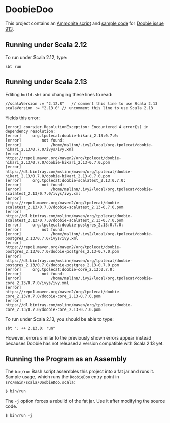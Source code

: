 # DoobieDoo

This project contains an [Ammonite script](doobie.sc) and [sample code](src/main/scala/DoobieDoo.scala) for 
[Doobie issue 913](https://github.com/tpolecat/doobie/issues/914).

## Running under Scala 2.12
To run under Scala 2.12, type:

    sbt run

## Running under Scala 2.13

Editing `build.sbt` and changing these lines to read:

```
//scalaVersion := "2.12.8"   // comment this line to use Scala 2.13
scalaVersion := "2.13.0" // uncomment this line to use Scala 2.13
```

Yields this error:
```
[error] coursier.ResolutionException: Encountered 4 error(s) in dependency resolution:
[error]     org.tpolecat:doobie-hikari_2.13:0.7.0:
[error]         not found:
[error]             /home/mslinn/.ivy2/local/org.tpolecat/doobie-hikari_2.13/0.7.0/ivys/ivy.xml
[error]             https://repo1.maven.org/maven2/org/tpolecat/doobie-hikari_2.13/0.7.0/doobie-hikari_2.13-0.7.0.pom
[error]             https://dl.bintray.com/mslinn/maven/org/tpolecat/doobie-hikari_2.13/0.7.0/doobie-hikari_2.13-0.7.0.pom
[error]     org.tpolecat:doobie-scalatest_2.13:0.7.0:
[error]         not found:
[error]             /home/mslinn/.ivy2/local/org.tpolecat/doobie-scalatest_2.13/0.7.0/ivys/ivy.xml
[error]             https://repo1.maven.org/maven2/org/tpolecat/doobie-scalatest_2.13/0.7.0/doobie-scalatest_2.13-0.7.0.pom
[error]             https://dl.bintray.com/mslinn/maven/org/tpolecat/doobie-scalatest_2.13/0.7.0/doobie-scalatest_2.13-0.7.0.pom
[error]     org.tpolecat:doobie-postgres_2.13:0.7.0:
[error]         not found:
[error]             /home/mslinn/.ivy2/local/org.tpolecat/doobie-postgres_2.13/0.7.0/ivys/ivy.xml
[error]             https://repo1.maven.org/maven2/org/tpolecat/doobie-postgres_2.13/0.7.0/doobie-postgres_2.13-0.7.0.pom
[error]             https://dl.bintray.com/mslinn/maven/org/tpolecat/doobie-postgres_2.13/0.7.0/doobie-postgres_2.13-0.7.0.pom
[error]     org.tpolecat:doobie-core_2.13:0.7.0:
[error]         not found:
[error]             /home/mslinn/.ivy2/local/org.tpolecat/doobie-core_2.13/0.7.0/ivys/ivy.xml
[error]             https://repo1.maven.org/maven2/org/tpolecat/doobie-core_2.13/0.7.0/doobie-core_2.13-0.7.0.pom
[error]             https://dl.bintray.com/mslinn/maven/org/tpolecat/doobie-core_2.13/0.7.0/doobie-core_2.13-0.7.0.pom
```    

To run under Scala 2.13, you should be able to type:

    sbt "; ++ 2.13.0; run"
    
However, errors similar to the previously shown errors appear instead becauses Doobie has not released a version compatible with Scala 2.13 yet.


## Running the Program as an Assembly
The `bin/run` Bash script assembles this project into a fat jar and runs it.
Sample usage, which runs the `DoobieDoo` entry point in `src/main/scala/DoobieDoo.scala`:

```
$ bin/run
```

The `-j` option forces a rebuild of the fat jar. 
Use it after modifying the source code.

```
$ bin/run -j
```
